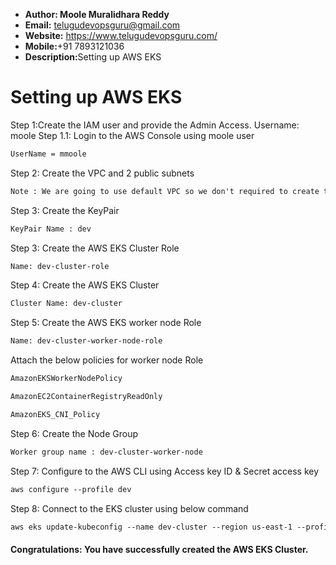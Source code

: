 + <b>Author: Moole Muralidhara Reddy</b></br>
+ <b>Email:</b> telugudevopsguru@gmail.com</br>
+ <b>Website:</b> https://www.telugudevopsguru.com/</br>
+ <b>Mobile:</b>+91 7893121036</br>
+ <b>Description:</b>Setting up AWS EKS</br>
# Setting up AWS EKS
Step 1:Create the IAM user and provide the Admin Access.
Username: moole
Step 1.1: Login to the AWS Console using moole user
```xml
UserName = mmoole
```
Step 2: Create the VPC and 2 public subnets

```xml
Note : We are going to use default VPC so we don't required to create the VPC.
```
Step 3: Create the KeyPair

```xml
KeyPair Name : dev
```
Step 3: Create the AWS EKS Cluster Role

```xml
Name: dev-cluster-role
```

Step 4: Create the AWS EKS Cluster

 ```xml
 Cluster Name: dev-cluster
```
Step 5: Create the AWS EKS worker node Role

```xml
Name: dev-cluster-worker-node-role
```
 Attach the below policies for worker node Role

 ```xml
 AmazonEKSWorkerNodePolicy

 AmazonEC2ContainerRegistryReadOnly

 AmazonEKS_CNI_Policy
```
 Step 6: Create the Node Group

 ```xml
 Worker group name : dev-cluster-worker-node
```
 Step 7: Configure to the AWS CLI using Access key ID & Secret access key

 ```xml
 aws configure --profile dev
```
 Step 8: Connect to the EKS cluster using below command

 ```xml
 aws eks update-kubeconfig --name dev-cluster --region us-east-1 --profile dev
```

 #### Congratulations: You have successfully created the AWS EKS Cluster.
